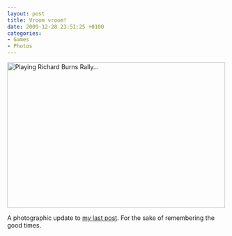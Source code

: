 ```yaml
---
layout: post
title: Vroom vroom!
date: 2009-12-28 23:51:25 +0100
categories:
- Games
- Photos
---
```

<a href="http://www.flickr.com/photos/janos/4222723540/"><img src="https://content.rusiczki.net/2009/12/raliu-500x334.jpg" alt="Playing Richard Burns Rally..." width="500" height="334"/></a>

A photographic update to <a href="http://www.rusiczki.net/2009/12/28/relaxed-christmas/">my last post</a>. For the sake of remembering the good times.
